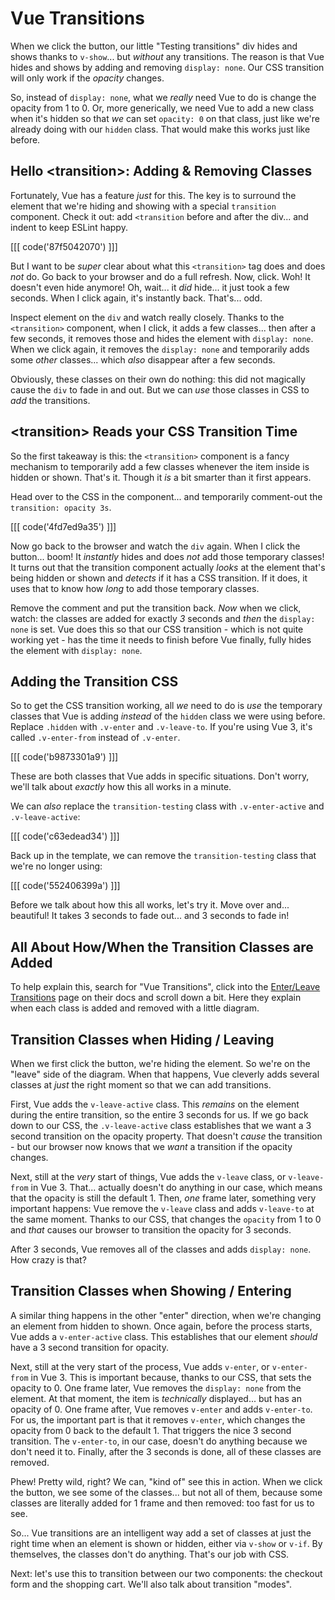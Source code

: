 # Vue Transitions

When we click the button, our little "Testing transitions" div hides and shows
thanks to `v-show`... but *without* any transitions. The reason is that Vue
hides and shows by adding and removing `display: none`. Our CSS transition will
only work if the *opacity* changes.

So, instead of `display: none`, what we *really* need Vue to do is change the
opacity from 1 to 0. Or, more generically, we need Vue to add a new class when
it's hidden so that *we* can set `opacity: 0` on that class, just like we're
already doing with our `hidden` class. That would make this works just like before.

## Hello &lt;transition&gt;: Adding & Removing Classes

Fortunately, Vue has a feature *just* for this. The key is to surround the
element that we're hiding and showing with a special `transition` component. Check
it out: add `<transition` before and after the div... and indent to keep ESLint happy.

[[[ code('87f5042070') ]]]

But I want to be *super* clear about what this `<transition>` tag does and does
*not* do. Go back to your browser and do a full refresh. Now, click. Woh! It
doesn't even hide anymore! Oh, wait... it *did* hide... it just took a few
seconds. When I click again, it's instantly back. That's... odd.

Inspect element on the `div` and watch really closely. Thanks to the `<transition>`
component, when I click, it adds a few classes... then after a few seconds, it removes
those and hides the element with `display: none`. When we click again, it removes
the `display: none` and temporarily adds some *other* classes... which *also*
disappear after a few seconds.

Obviously, these classes on their own do nothing: this did not magically cause
the `div` to fade in and out. But we can *use* those classes in CSS to *add* the
transitions.

## &lt;transition&gt; Reads your CSS Transition Time

So the first takeaway is this: the `<transition>` component is a fancy mechanism
to temporarily add a few classes whenever the item inside is hidden or shown.
That's it. Though it *is* a bit smarter than it first appears.

Head over to the CSS in the component... and temporarily comment-out the
`transition: opacity 3s`.

[[[ code('4fd7ed9a35') ]]]

Now go back to the browser and watch the `div` again. When I click the button...
boom! It *instantly* hides and does *not* add those temporary classes! It turns
out that the transition component actually *looks* at the element that's being hidden
or shown and *detects* if it has a CSS transition. If it does, it uses that to
know how *long* to add those temporary classes.

Remove the comment and put the transition back. *Now* when we click, watch:
the classes are added for exactly *3* seconds and *then* the `display: none` is
set. Vue does this so that our CSS transition - which is not quite working yet -
has the time it needs to finish before Vue finally, fully hides the element with
`display: none`.

## Adding the Transition CSS

So to get the CSS transition working, all *we* need to do is *use* the temporary
classes that Vue is adding *instead* of the `hidden` class we were using before.
Replace `.hidden` with `.v-enter` and `.v-leave-to`. If you're using Vue 3, it's
called `.v-enter-from` instead of `.v-enter`.

[[[ code('b9873301a9') ]]]

These are both classes that Vue adds in specific situations. Don't worry, we'll
talk about *exactly* how this all works in a minute.

We can *also* replace the `transition-testing` class with `.v-enter-active` and
`.v-leave-active`:

[[[ code('c63edead34') ]]]

Back up in the template, we can remove the `transition-testing` class that 
we're no longer using:

[[[ code('552406399a') ]]]

Before we talk about how this all works, let's try it. Move over and... beautiful!
It takes 3 seconds to fade out... and 3 seconds to fade in!

## All About How/When the Transition Classes are Added

To help explain this, search for "Vue Transitions", click into the
[Enter/Leave Transitions](https://vuejs.org/v2/guide/transitions.html) page on
their docs and scroll down a bit. Here they explain when each class is added and
removed with a little diagram.

## Transition Classes when Hiding / Leaving

When we first click the button, we're hiding the element. So we're on the "leave"
side of the diagram. When that happens, Vue cleverly adds several classes at
*just* the right moment so that we can add transitions.

First, Vue adds the `v-leave-active` class. This *remains* on the element during
the entire transition, so the entire 3 seconds for us. If we go back down to our
CSS, the `.v-leave-active` class establishes that we want a 3 second transition on
the opacity property. That doesn't *cause* the transition - but our browser now
knows that we *want* a transition if the opacity changes.

Next, still at the *very* start of things, Vue adds the `v-leave` class, or
`v-leave-from` in Vue 3. That... actually doesn't do anything in our case, which
means that the opacity is still the default 1. Then, *one* frame later, something
very important happens: Vue remove the `v-leave` class and adds `v-leave-to` at
the same moment. Thanks to our CSS, that changes the `opacity` from 1 to 0 and
*that* causes our browser to transition the opacity for 3 seconds.

After 3 seconds, Vue removes all of the classes and adds `display: none`. How
crazy is that?

## Transition Classes when Showing / Entering

A similar thing happens in the other "enter" direction, when we're changing an
element from hidden to shown. Once again, before the process starts, Vue adds
a `v-enter-active` class. This establishes that our element *should* have a
3 second transition for opacity.

Next, still at the very start of the process, Vue adds `v-enter`, or `v-enter-from`
in Vue 3. This is important because, thanks to our CSS, that sets the opacity to 0.
One frame later, Vue removes the `display: none` from the element. At that
moment, the item is *technically* displayed... but has an opacity of 0. One frame
after, Vue removes `v-enter` and adds `v-enter-to`. For us, the important part is
that it removes `v-enter`, which changes the opacity from 0 back to the default 1.
That triggers the nice 3 second transition. The `v-enter-to`, in our case, doesn't
do anything because we don't need it to. Finally, after the 3 seconds is done,
all of these classes are removed.

Phew! Pretty wild, right? We can, "kind of" see this in action. When we
click the button, we see some of the classes... but not all of them, because
some classes are literally added for 1 frame and then removed: too fast for us
to see.

So... Vue transitions are an intelligent way add a set of classes at just the
right time when an element is shown or hidden, either via `v-show` or `v-if`.
By themselves, the classes don't do anything. That's our job with CSS.

Next: let's use this to transition between our two components: the checkout form
and the shopping cart. We'll also talk about transition "modes".
